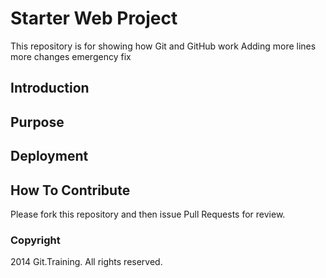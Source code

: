 # Starter Web Project

This repository is for showing how Git and GitHub work 
Adding more lines
more changes
emergency fix

## Introduction

## Purpose

## Deployment

## How To Contribute

Please fork this repository and then issue Pull Requests for review.

### Copyright

2014 Git.Training. All rights reserved.
